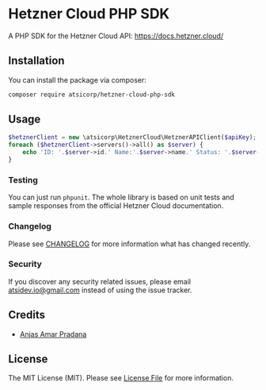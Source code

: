# Hetzner Cloud PHP SDK

A PHP SDK for the Hetzner Cloud API: https://docs.hetzner.cloud/

## Installation

You can install the package via composer:

```bash
composer require atsicorp/hetzner-cloud-php-sdk
```

## Usage

```php
$hetznerClient = new \atsicorp\HetznerCloud\HetznerAPIClient($apiKey);
foreach ($hetznerClient->servers()->all() as $server) {
    echo 'ID: '.$server->id.' Name:'.$server->name.' Status: '.$server->status.PHP_EOL;
}
```

### Testing

You can just run `phpunit`. The whole library is based on unit tests and sample responses from the official Hetzner Cloud documentation.

### Changelog

Please see [CHANGELOG](https://github.com/anjasamar/hetzner-cloud-php-sdk/releases) for more information what has changed recently.

### Security

If you discover any security related issues, please email atsidev.io@gmail.com instead of using the issue tracker.

## Credits

- [Anjas Amar Pradana](https://github.com/anjasamar)

## License

The MIT License (MIT). Please see [License File](LICENSE) for more information.
